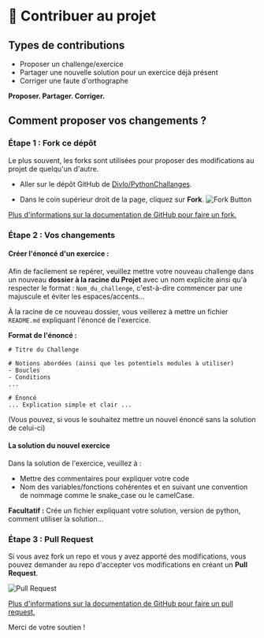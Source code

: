 # 🚀 Contribuer au projet

## Types de contributions

* Proposer un challenge/exercice
* Partager une nouvelle solution pour un exercice déjà présent
* Corriger une faute d'orthographe

**Proposer. Partager. Corriger.**

## Comment proposer vos changements ?

### Étape 1 : Fork ce dépôt

Le plus souvent, les forks sont utilisées pour proposer des modifications au projet de quelqu'un d'autre.

- Aller sur le dépôt GitHub de [Divlo/PythonChallanges](https://github.com/Divlo/PythonChallenges).

- Dans le coin supérieur droit de la page, cliquez sur **Fork**. 
![Fork Button](https://help.github.com/assets/images/help/repository/fork_button.jpg)

[Plus d'informations sur la documentation de GitHub pour faire un fork.](https://help.github.com/en/github/getting-started-with-github/fork-a-repo)

### Étape 2 : Vos changements

#### Créer l'énoncé d'un exercice :

Afin de facilement se repérer, veuillez mettre votre nouveau challenge dans un nouveau **dossier à la racine du Projet** avec un nom explicite ainsi qu'à respecter le format : ```Nom_du_challenge```, c'est-à-dire commencer par une majuscule et éviter les espaces/accents...

À la racine de ce nouveau dossier, vous veillerez à mettre un fichier ```README.md``` expliquant l'énoncé de l'exercice.

**Format de l'énoncé :**
```
# Titre du Challenge

# Notions abordées (ainsi que les potentiels modules à utiliser)
- Boucles
- Conditions
...

# Énoncé
... Explication simple et clair ...
```

(Vous pouvez, si vous le souhaitez mettre un nouvel énoncé sans la solution de celui-ci)

#### La solution du nouvel exercice

Dans la solution de l'exercice, veuillez à :
* Mettre des commentaires pour expliquer votre code
* Nom des variables/fonctions cohérentes et en suivant une convention de nommage comme le snake_case ou le camelCase.

**Facultatif :** Crée un fichier expliquant votre solution, version de python, comment utiliser la solution...

### Étape 3 : Pull Request

Si vous avez fork un repo et vous y avez apporté des modifications, vous pouvez demander au repo d'accepter vos modifications en créant un **Pull Request**.

![Pull Request](https://help.github.com/assets/images/help/pull_requests/pull-request-start-review-button.png)

[Plus d'informations sur la documentation de GitHub pour faire un pull request.](https://help.github.com/en/github/collaborating-with-issues-and-pull-requests/creating-a-pull-request-from-a-fork)

Merci de votre soutien !